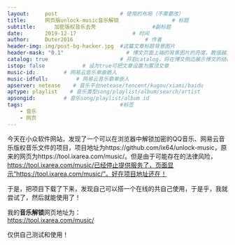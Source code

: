 ```yaml
---
layout:     post   				    # 使用的布局（不需要改）
title:      网页版unlock-music音乐解锁 				# 标题 
subtitle:      加密版权音乐去壳                  #副标题
date:       2019-12-17  				# 时间
author:     Duter2016 						# 作者
header-img: img/post-bg-hacker.jpg 	#这篇文章标题背景图片
header-mask: "0.1"                    # 博文页面上端的背景图片的亮度，数值越大越黑暗
catalog: true 						# 开启catalog，将在博文侧边展示博文的结构
istop: false            # 设为true可把文章设置为置顶文章
music-id:         # 网易云音乐单曲嵌入
music-idfull:         # 网易云音乐歌单嵌入
apserver: netease    # 音乐平台netease/tencent/kugou/xiami/baidu
aptype: playlist    # 音乐类型song/playlist/album/search/artist
apsongid:         # 音乐song/playlist/album id
tags:								#标签
    - 音乐
    - 网页
---
```


今天在小众软件网站，发现了一个可以在浏览器中解锁加密的QQ音乐、网易云音乐版权音乐文件的项目，项目地址为https://github.com/ix64/unlock-music，原来的网页为https://tool.ixarea.com/music/。但是由于可能存在的法律风险，https://tool.ixarea.com/music/已经停止提供服务了，页面显示“https://tool.ixarea.com/music/”。好在项目地址还在！

于是，把项目下载了下来，发现自己可以搭一个在线的共自己使用，于是乎，我就尝试了，然后就能使用了！

我的**音乐解锁**网页地址为：  
<https://tool.ixarea.com/music/>

仅供自己测试和使用！
